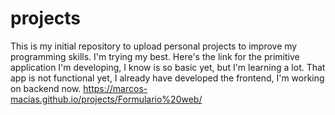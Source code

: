 # projects
This is my initial repository to upload personal projects to improve my programming skills. I'm trying my best.
Here's the link for the primitive application I'm developing, I know is so basic yet, but I'm learning a lot. That app is not functional yet, I already have developed the frontend, I'm working on backend now.
https://marcos-macias.github.io/projects/Formulario%20web/
